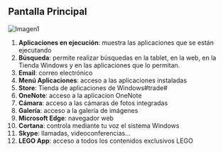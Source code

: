 ## Pantalla Principal

![Imagen1](http://static.energysistem.com/images/manuals/42245/5491b9bb5cef4.jpg)


1. **Aplicaciones en ejecución**: muestra las aplicaciones que se están ejecutando
2. **Búsqueda**: permite realizar búsquedas en la tablet,
en la web, en la Tienda Windows y en las aplicaciones que lo permitan.
3. **Email**: correo electrónico
4. **Menú Aplicaciones**: acceso a las aplicaciones instaladas
5. **Store**: Tienda de aplicaciones de Windows#trade#
6. **OneNote**: acceso a la aplicacion OneNote
7. **Cámara**: acceso a las cámaras de fotos integradas
8. **Galería**: acceso a la galería de imágenes
9. **Microsoft Edge**: navegador web
10. **Cortana**: controla mediante tu voz el sistema Windows
11. **Skype**: llamadas, videoconferencias...
12. **LEGO App**: acceso a todos los contenidos exclusivos LEGO


